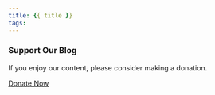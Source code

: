 ```yaml
---
title: {{ title }}
tags:
---
```


  <!-- Donation Unit -->
  <div class="donation-unit">
    <h3>Support Our Blog</h3>
    <p>If you enjoy our content, please consider making a donation.</p>
    <a href="https://your-donation-page.com" class="donate-button">Donate Now</a>
  </div>
</div>